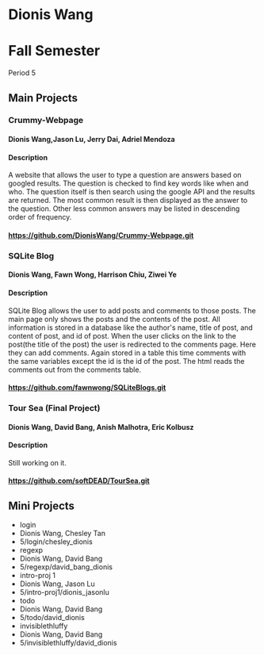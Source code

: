 Dionis Wang
===========
# Fall Semester
Period 5

## Main Projects

### Crummy-Webpage

#### Dionis Wang,Jason Lu, Jerry Dai, Adriel Mendoza

#### Description

A website that allows the user to type a question are answers based on googled results. The question is checked to find key words like when and who. The question itself is then search using the google API and the results are returned. The most common result is then displayed as the answer to the question. Other less common answers may be listed in descending order of frequency.

#### https://github.com/DionisWang/Crummy-Webpage.git

### SQLite Blog

#### Dionis Wang, Fawn Wong, Harrison Chiu, Ziwei Ye

#### Description

SQLite Blog allows the user to add posts and comments to those posts. The main page only shows the posts and the contents of the post. All information is stored in a database like the author's name, title of post, and content of post, and id of post. When the user clicks on the link to the post(the title of the post) the user is redirected to the comments page. Here they can add comments. Again stored in a table this time comments with the same variables except the id is the id of the post. The html reads the comments out from the comments table.

#### https://github.com/fawnwong/SQLiteBlogs.git

### Tour Sea (Final Project)

#### Dionis Wang, David Bang, Anish Malhotra, Eric Kolbusz

#### Description

Still working on it.

#### https://github.com/softDEAD/TourSea.git

## Mini Projects

* login
 * Dionis Wang, Chesley Tan
 * 5/login/chesley_dionis
* regexp
 * Dionis Wang, David Bang
 * 5/regexp/david_bang_dionis
* intro-proj 1
 * Dionis Wang, Jason Lu
 * 5/intro-proj1/dionis_jasonlu
* todo
 * Dionis Wang, David Bang
 * 5/todo/david_dionis
* invisiblethluffy
 * Dionis Wang, David Bang
 * 5/invisiblethluffy/david_dionis
